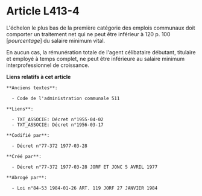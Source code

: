 # Article L413-4

L'échelon le plus bas de la première catégorie des emplois communaux doit comporter un traitement net qui ne peut être
inférieur à 120 p. 100 [*pourcentage*] du salaire minimum vital.

En aucun cas, la rémunération totale de l'agent célibataire débutant, titulaire et employé à temps complet, ne peut être
inférieure au salaire minimum interprofessionnel de croissance.

**Liens relatifs à cet article**

	**Anciens textes**:

	  - Code de l'administration communale 511

	**Liens**:

	  - TXT_ASSOCIE: Décret n°1955-04-02
	  - TXT_ASSOCIE: Décret n°1956-03-17

	**Codifié par**:

	  - Décret n°77-372 1977-03-28

	**Créé par**:

	  - Décret n°77-372 1977-03-28 JORF ET JONC 5 AVRIL 1977

	**Abrogé par**:

	  - Loi n°84-53 1984-01-26 ART. 119 JORF 27 JANVIER 1984
